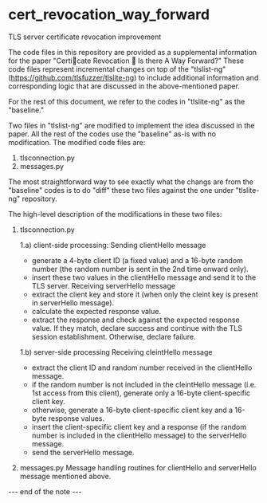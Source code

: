 # cert_revocation_way_forward
TLS server certificate revocation improvement

The code files in this repository are provided as a supplemental information for the paper "Certicate Revocation  Is there A Way Forward?"
These code files represent incremental changes on top of the "tlslist-ng" (https://github.com/tlsfuzzer/tlslite-ng) to include additional information and corresponding logic that are discussed in the above-mentioned paper. 

For the rest of this document, we refer to the codes in "tlslite-ng" as the "baseline."

Two files in "tlslist-ng" are modified to implement the idea discussed in the paper. All the rest of the codes use the "baseline" as-is with no modification. The modified code files are:
1. tlsconnection.py
2. messages.py

The most straightforward way to see exactly what the changs are from the "baseline" codes is to do "diff" these two files against the one under "tlslite-ng" repository.

The high-level description of the modifications in these two files:
1. tlsconnection.py
   
   1.a) client-side processing:
     Sending clientHello message
      - generate a 4-byte client ID (a fixed value) and a 16-byte random number (the random number is sent in the 2nd time onward only).
      - insert these two values in the clientHello message and send it to the TLS server.
    Receiving serverHello message
      - extract the client key and store it (when only the cleint key is present in serverHello message).
      - calculate the expected response value.
      - extract the response and check against the expected response value. If they match, declare success and continue with the TLS session establishment. Otherwise, declare failure.
        
   1.b) server-side processing
     Receiving cleintHello message
      - extract the client ID and random number received in the clientHello message.
      - if the random number is not included in the cleintHello message (i.e. 1st access from this client), generate only a 16-byte client-specific client key.
      - otherwise, generate a 16-byte client-specific client key and a 16-byte response values.
      - insert the client-specific client key and a response (if the random number is included in the clientHello message) to the serverHello message.
      - send the serverHello message.
        
3. messages.py
   Message handling routines for clientHello and serverHello message mentioned above.

--- end of the note ---
